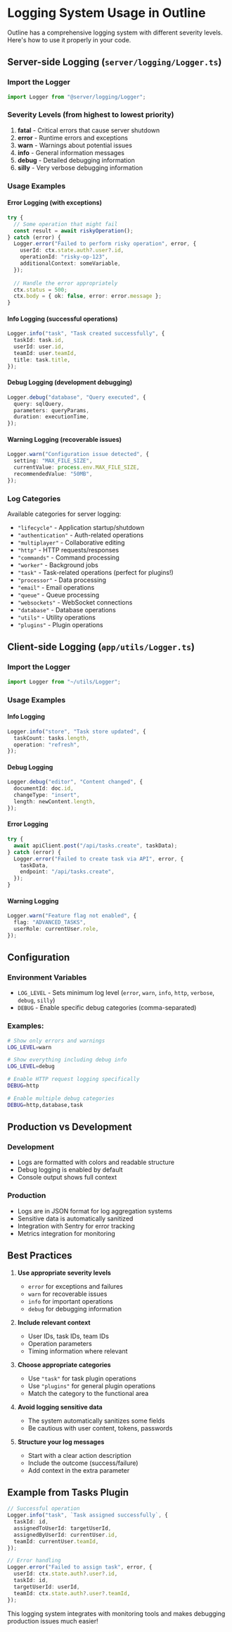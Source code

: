 # Logging System Usage in Outline

Outline has a comprehensive logging system with different severity levels. Here's how to use it properly in your code.

## Server-side Logging (`server/logging/Logger.ts`)

### Import the Logger
```typescript
import Logger from "@server/logging/Logger";
```

### Severity Levels (from highest to lowest priority)

1. **fatal** - Critical errors that cause server shutdown
2. **error** - Runtime errors and exceptions  
3. **warn** - Warnings about potential issues
4. **info** - General information messages
5. **debug** - Detailed debugging information
6. **silly** - Very verbose debugging information

### Usage Examples

#### Error Logging (with exceptions)
```typescript
try {
  // Some operation that might fail
  const result = await riskyOperation();
} catch (error) {
  Logger.error("Failed to perform risky operation", error, {
    userId: ctx.state.auth?.user?.id,
    operationId: "risky-op-123",
    additionalContext: someVariable,
  });
  
  // Handle the error appropriately
  ctx.status = 500;
  ctx.body = { ok: false, error: error.message };
}
```

#### Info Logging (successful operations)
```typescript
Logger.info("task", "Task created successfully", {
  taskId: task.id,
  userId: user.id,
  teamId: user.teamId,
  title: task.title,
});
```

#### Debug Logging (development debugging)
```typescript
Logger.debug("database", "Query executed", {
  query: sqlQuery,
  parameters: queryParams,
  duration: executionTime,
});
```

#### Warning Logging (recoverable issues)
```typescript
Logger.warn("Configuration issue detected", {
  setting: "MAX_FILE_SIZE",
  currentValue: process.env.MAX_FILE_SIZE,
  recommendedValue: "50MB",
});
```

### Log Categories

Available categories for server logging:
- `"lifecycle"` - Application startup/shutdown
- `"authentication"` - Auth-related operations  
- `"multiplayer"` - Collaborative editing
- `"http"` - HTTP requests/responses
- `"commands"` - Command processing
- `"worker"` - Background jobs
- `"task"` - Task-related operations (perfect for plugins!)
- `"processor"` - Data processing
- `"email"` - Email operations
- `"queue"` - Queue processing  
- `"websockets"` - WebSocket connections
- `"database"` - Database operations
- `"utils"` - Utility operations
- `"plugins"` - Plugin operations

## Client-side Logging (`app/utils/Logger.ts`)

### Import the Logger
```typescript
import Logger from "~/utils/Logger";
```

### Usage Examples

#### Info Logging
```typescript
Logger.info("store", "Task store updated", {
  taskCount: tasks.length,
  operation: "refresh",
});
```

#### Debug Logging
```typescript
Logger.debug("editor", "Content changed", {
  documentId: doc.id,
  changeType: "insert",
  length: newContent.length,
});
```

#### Error Logging
```typescript
try {
  await apiClient.post("/api/tasks.create", taskData);
} catch (error) {
  Logger.error("Failed to create task via API", error, {
    taskData,
    endpoint: "/api/tasks.create",
  });
}
```

#### Warning Logging
```typescript
Logger.warn("Feature flag not enabled", {
  flag: "ADVANCED_TASKS",
  userRole: currentUser.role,
});
```

## Configuration

### Environment Variables

- `LOG_LEVEL` - Sets minimum log level (`error`, `warn`, `info`, `http`, `verbose`, `debug`, `silly`)
- `DEBUG` - Enable specific debug categories (comma-separated)

### Examples:
```bash
# Show only errors and warnings
LOG_LEVEL=warn

# Show everything including debug info
LOG_LEVEL=debug

# Enable HTTP request logging specifically
DEBUG=http

# Enable multiple debug categories
DEBUG=http,database,task
```

## Production vs Development

### Development
- Logs are formatted with colors and readable structure
- Debug logging is enabled by default
- Console output shows full context

### Production  
- Logs are in JSON format for log aggregation systems
- Sensitive data is automatically sanitized
- Integration with Sentry for error tracking
- Metrics integration for monitoring

## Best Practices

1. **Use appropriate severity levels**
   - `error` for exceptions and failures
   - `warn` for recoverable issues  
   - `info` for important operations
   - `debug` for debugging information

2. **Include relevant context**
   - User IDs, task IDs, team IDs
   - Operation parameters
   - Timing information where relevant

3. **Choose appropriate categories**
   - Use `"task"` for task plugin operations
   - Use `"plugins"` for general plugin operations
   - Match the category to the functional area

4. **Avoid logging sensitive data**
   - The system automatically sanitizes some fields
   - Be cautious with user content, tokens, passwords

5. **Structure your log messages**
   - Start with a clear action description
   - Include the outcome (success/failure)
   - Add context in the extra parameter

## Example from Tasks Plugin

```typescript
// Successful operation
Logger.info("task", `Task assigned successfully`, {
  taskId: id,
  assignedToUserId: targetUserId,
  assignedByUserId: currentUser.id,
  teamId: currentUser.teamId,
});

// Error handling
Logger.error("Failed to assign task", error, {
  userId: ctx.state.auth?.user?.id,
  taskId: id,
  targetUserId: userId,
  teamId: ctx.state.auth?.user?.teamId,
});
```

This logging system integrates with monitoring tools and makes debugging production issues much easier!